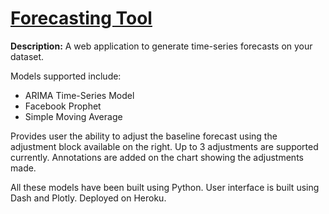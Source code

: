 # [Forecasting Tool](https://forecast-generator.herokuapp.com/)

__Description:__ A web application to generate time-series forecasts on your dataset. 

Models supported include:
 * ARIMA Time-Series Model
 * Facebook Prophet
 * Simple Moving Average

Provides user the ability to adjust the baseline forecast using the adjustment block available on the right. Up to 3 adjustments are supported currently. Annotations are added on the chart showing the adjustments made.

All these models have been built using Python. User interface is built using Dash and Plotly. Deployed on Heroku.


